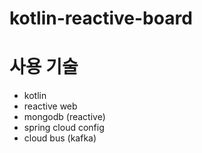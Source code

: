# kotlin-reactive-board

# 사용 기술
- kotlin
- reactive web
- mongodb (reactive)
- spring cloud config
- cloud bus (kafka)